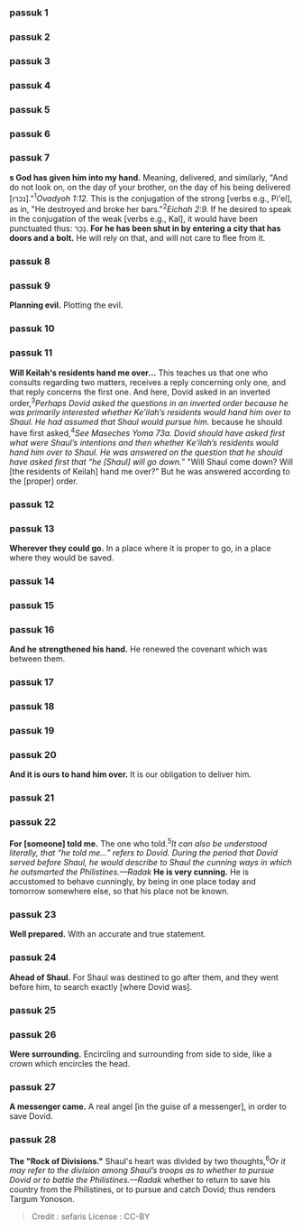 
### passuk 1

### passuk 2

### passuk 3

### passuk 4

### passuk 5

### passuk 6

### passuk 7
<b>s God has given him into my hand.</b> Meaning, delivered, and similarly, "And do not look on, on the day of your brother, on the day of his being delivered [<span>נכרו</span>]."<sup>1</sup><i class="footnote">Ovadyoh 1:12.</i> This is the conjugation of the strong [verbs e.g., Pi'el], as in, "He destroyed and broke her bars."<sup>2</sup><i class="footnote">Eichah 2:9.</i> If he desired to speak in the conjugation of the weak [verbs e.g., Kal], it would have been punctuated thus: <span>נָכַר</span>.
<b>For he has been shut in by entering a city that has doors and a bolt.</b> He will rely on that, and will not care to flee from it.

### passuk 8

### passuk 9
<b>Planning evil.</b> Plotting the evil.

### passuk 10

### passuk 11
<b>Will Keilah's residents hand me over…</b> This teaches us that one who consults regarding two matters, receives a reply concerning only one, and that reply concerns the first one. And here, Dovid asked in an inverted order,<sup>3</sup><i class="footnote">Perhaps Dovid asked the questions in an inverted order because he was primarily interested whether Ke’ilah’s residents would hand him over to Shaul. He had assumed that Shaul would pursue him.</i> because he should have first asked,<sup>4</sup><i class="footnote">See Maseches Yoma 73a. Dovid should have asked first what were Shaul’s intentions and then whether Ke’ilah’s residents would hand him over to Shaul. He was answered on the question that he should have asked first that “he [Shaul] will go down.”</i> "Will Shaul come down? Will [the residents of Keilah] hand me over?" But he was answered according to the [proper] order.

### passuk 12

### passuk 13
<b>Wherever they could go.</b> In a place where it is proper to go, in a place where they would be saved.

### passuk 14

### passuk 15

### passuk 16
<b>And he strengthened his hand.</b> He renewed the covenant which was between them.

### passuk 17

### passuk 18

### passuk 19

### passuk 20
<b>And it is ours to hand him over.</b> It is our obligation to deliver him.

### passuk 21

### passuk 22
<b>For [someone] told me.</b> The one who told.<sup>5</sup><i class="footnote">It can also be understood literally, that “he told me…” refers to Dovid. During the period that Dovid served before Shaul, he would describe to Shaul the cunning ways in which he outsmarted the Philistines.—Radak</i>
<b>He is very cunning.</b> He is accustomed to behave cunningly, by being in one place today and tomorrow somewhere else, so that his place not be known.

### passuk 23
<b>Well prepared.</b> With an accurate and true statement.

### passuk 24
<b>Ahead of Shaul.</b> For Shaul was destined to go after them, and they went before him, to search exactly [where Dovid was].

### passuk 25

### passuk 26
<b>Were surrounding.</b> Encircling and surrounding from side to side, like a crown which encircles the head.

### passuk 27
<b>A messenger came.</b> A real angel [in the guise of a messenger], in order to save Dovid.

### passuk 28
<b>The "Rock of Divisions."</b> Shaul's heart was divided by two thoughts,<sup>6</sup><i class="footnote">Or it may refer to the division among Shaul’s troops as to whether to pursue Dovid or to battle the Philistines.—Radak</i> whether to return to save his country from the Philistines, or to pursue and catch Dovid; thus renders Targum Yonoson.

>Credit : sefaris
>License : CC-BY